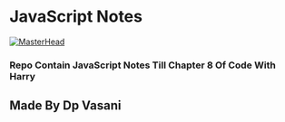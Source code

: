 # JavaScript Notes
[![MasterHead](https://repository-images.githubusercontent.com/588181932/e36ec678-7984-4cdd-8e4c-a3932772ff8e)](https://dkrupali56.io)

###  Repo Contain JavaScript Notes Till Chapter 8 Of Code With Harry
## Made By Dp Vasani
